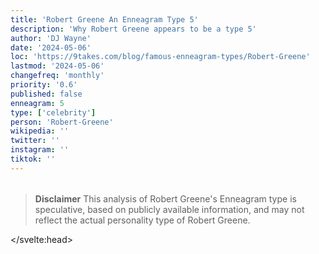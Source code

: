 ```yaml
---
title: 'Robert Greene An Enneagram Type 5'
description: 'Why Robert Greene appears to be a type 5'
author: 'DJ Wayne'
date: '2024-05-06'
loc: 'https://9takes.com/blog/famous-enneagram-types/Robert-Greene'
lastmod: '2024-05-06'
changefreq: 'monthly'
priority: '0.6'
published: false
enneagram: 5
type: ['celebrity']
person: 'Robert-Greene'
wikipedia: ''
twitter: ''
instagram: ''
tiktok: ''
---
```


<!--
    childhood and upbringing
    first big success
    style habits and quirks that relate to their personality type
    stressful moments in their life and how they handled them
    comfort- moments in their life where they are doing well and killing it

    48 laws of power

5

https://youtube.com/shorts/hJiW0YoVh1o?si=O1H9VMC_eM0NnEys


-->
<!-- // keywords:  -->

<script>
	// import  PopCard  from "../../../lib/components/atoms/PopCard.svelte";
</script>

<div
	style="display: flex;
    justify-content: center;
    margin: 1rem 0;
	"
>
	<!-- <PopCard
		image={`/types/5s/${'Robert-Greene'}.webp`}
		enneagram{5}
		showIcon={false}
		displayText="Robert Greene"
		subtext=""
	/> -->
</div>

> **Disclaimer** This analysis of Robert Greene's Enneagram type is speculative, based on publicly available information, and may not reflect the actual personality type of Robert Greene.

<p class="firstLetter"></p>

<script type="application/ld+json">

</script>

</svelte:head>

<style lang="scss"></style>
